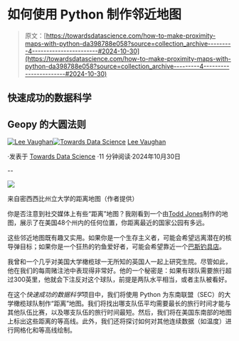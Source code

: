 # 如何使用 Python 制作邻近地图

> 原文：[https://towardsdatascience.com/how-to-make-proximity-maps-with-python-da398788e058?source=collection_archive---------4-----------------------#2024-10-30](https://towardsdatascience.com/how-to-make-proximity-maps-with-python-da398788e058?source=collection_archive---------4-----------------------#2024-10-30)

## 快速成功的数据科学

## Geopy 的大圆法则

[](https://medium.com/@lee_vaughan?source=post_page---byline--da398788e058--------------------------------)[![Lee Vaughan](../Images/9f6b90bb76102f438ab0b9a4a62ffa3f.png)](https://medium.com/@lee_vaughan?source=post_page---byline--da398788e058--------------------------------)[](https://towardsdatascience.com/?source=post_page---byline--da398788e058--------------------------------)[![Towards Data Science](../Images/a6ff2676ffcc0c7aad8aaf1d79379785.png)](https://towardsdatascience.com/?source=post_page---byline--da398788e058--------------------------------) [Lee Vaughan](https://medium.com/@lee_vaughan?source=post_page---byline--da398788e058--------------------------------)

·发表于 [Towards Data Science](https://towardsdatascience.com/?source=post_page---byline--da398788e058--------------------------------) ·11 分钟阅读·2024年10月30日

--

![](../Images/16a114e25cdb33cd1f8f95f8b61f0276.png)

来自密西西比州立大学的距离地图（作者提供）

你是否注意到社交媒体上有些“距离”地图？我刚看到一个由[Todd Jones](https://www.reddit.com/r/dataisbeautiful/comments/101mbsr/distance_to_the_nearest_national_park_oc/)制作的地图，展示了在美国48个州内的任何位置，你距离最近的国家公园有多远。

这些邻近地图既有趣又实用。如果你是一个生存主义者，可能会希望远离潜在的核导弹目标；如果你是一个狂热的钓鱼爱好者，可能会希望靠近一个[巴斯钓具店](https://www.reddit.com/r/dataisbeautiful/comments/102buf3/distance_to_the_nearest_bass_pro_shops_oc/#lightbox)。

我曾和一个几乎对美国大学橄榄球一无所知的英国人一起上研究生院。尽管如此，他在我们的每周赌注池中表现得非常好。他的一个秘密是：如果有球队需要旅行超过300英里，他就会下注反对这个球队，前提是两队水平相当，或者主队被看好。

在这个*快速成功的数据科学*项目中，我们将使用 Python 为东南联盟（SEC）的大学橄榄球队制作“距离”地图。我们将找出哪支队伍平均需要最长的旅行时间才能与其他队伍比赛，以及哪支队伍的旅行时间最短。然后，我们将在美国东南部的地图上标出这些距离的等高线。此外，我们还将探讨如何对其他连续数据（如温度）进行网格化和等高线绘制。
